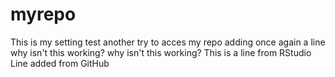 # myrepo
This is my setting test
another try to acces my repo
adding once again a line
why isn't this working?
why isn't this working?
This is a line from RStudio
Line added from GitHub
